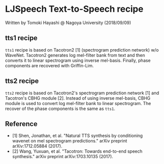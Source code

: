 # LJSpeech Text-to-Speech recipe

Written by Tomoki Hayashi @ Nagoya University (2018/09/09)

## tts1 recipe

`tts1` recipe is based on Tacotron2 [1] (spectrogram prediction network) w/o WaveNet.
Tacotron2 generates log mel-filter bank from text and then converts it to linear spectrogram using inverse mel-basis.
Finally, phase components are recovered with Griffin-Lim.

## tts2 recipe

`tts2` recipe is based on Tacotron2's spectrogram prediction network [1] and Tacotron's CBHG module [2].
Instead of using inverse mel-basis, CBHG module is used to convert log mel-filter bank to linear spectrogram.
The recover of the phase components is the same as `tts1`.

## Reference

- [1] Shen, Jonathan, et al. "Natural TTS synthesis by conditioning wavenet on mel spectrogram predictions." arXiv preprint arXiv:1712.05884 (2017).
- [2] Wang, Yuxuan, et al. "Tacotron: Towards end-to-end speech synthesis." arXiv preprint arXiv:1703.10135 (2017).
